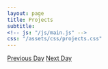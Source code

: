 ```yaml
---
layout: page
title: Projects
subtitle: 
<!-- js: "/js/main.js" -->
css: "/assets/css/projects.css"
---
```


<div class="btn-group" style="padding-bottom:3px;">
  <a href="#" id="prev" class="btn">Previous Day</a>
  <a href="#" id="next" class="btn">Next Day</a>                
</div>
<div id="displayResults" name="displayResults"></div>

<script type="text/javascript">
$("#next, #prev").click(

  // function(e){
  //   e.preventDefault();
  //   $.ajax({
  //       url: 'http://danieltobon43.pythonanywhere.com/projects',

  //       // data: 'projects',
  //       type: 'GET',
  //       success: function (data) {
  //           $('#displayResults').html(data);
  //       }
  //   });

  // }
  function parseURLParams(url) {
    var queryStart = url.indexOf("?") + 1,
        queryEnd   = url.indexOf("#") + 1 || url.length + 1,
        query = url.slice(queryStart, queryEnd - 1),
        pairs = query.replace(/\+/g, " ").split("&"),
        parms = {}, i, n, v, nv;

    if (query === url || query === "") return;

    for (i = 0; i < pairs.length; i++) {
        nv = pairs[i].split("=", 2);
        n = decodeURIComponent(nv[0]);
        v = decodeURIComponent(nv[1]);

        if (!parms.hasOwnProperty(n)) parms[n] = [];
        parms[n].push(nv.length === 2 ? v : null);
    }
    return parms;
  }

);
</script>